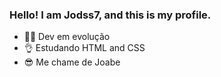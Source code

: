 ### Hello! I am Jodss7, and this is my profile.

- 👨‍💻 Dev em evolução 
- 👌 Estudando HTML and CSS
- 😎 Me chame de Joabe 
